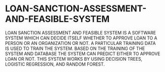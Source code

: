 # LOAN-SANCTION-ASSESSMENT-AND-FEASIBLE-SYSTEM
LOAN SANCTION ASSESSMENT AND FEASIBLE SYSTEM IS A SOFTWARE SYSTEM WHICH CAN DECIDE ITSELF WHETHER TO APPROVE LOAN TO A PERSON OR AN ORGANIZATION OR NOT. A PARTICULAR TRAINING DATA IS USED TO TRAIN THE SYSTEM. BASED ON THE TRAINING OF THE SYSTEM AND DATABASE THE SYSTEM CAN PREDICT EITHER TO APPROVE LOAN OR NOT. THIS SYSTEM WORKS BY USING DECISION TREES, LOGISTIC REGRESSION, AND RANDOM FOREST.
